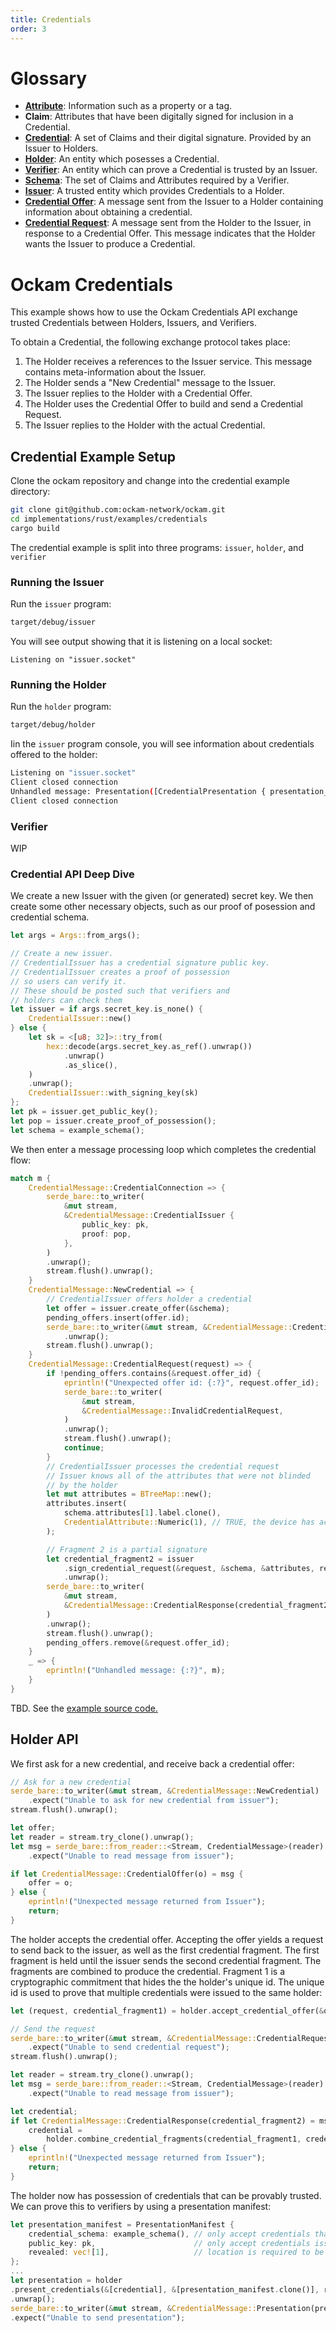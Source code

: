 ```yaml
---
title: Credentials
order: 3
---
```


# Glossary

- **[Attribute](https://docs.rs/ockam/0.3.0/ockam/enum.CredentialAttribute.html)**: Information such as a property or a tag.
- **Claim**: Attributes that have been digitally signed for inclusion in a Credential.
- **[Credential](https://docs.rs/ockam/0.3.0/ockam/struct.Credential.html)**: A set of Claims and their digital signature. Provided by an Issuer to Holders.
- **[Holder](https://docs.rs/ockam/0.3.0/ockam/struct.CredentialHolder.html)**: An entity which posesses a Credential.
- **[Verifier](https://docs.rs/ockam/0.3.0/ockam/struct.CredentialVerifier.htmll)**: An entity which can prove a Credential is trusted by an Issuer.
- **[Schema](https://docs.rs/ockam/0.3.0/ockam/struct.CredentialSchema.html)**: The set of Claims and Attributes required by a Verifier.
- **[Issuer](https://docs.rs/ockam/0.3.0/ockam/struct.CredentialIssuer.html)**: A trusted entity which provides Credentials to a Holder.
- **[Credential Offer](https://docs.rs/ockam/0.3.0/ockam/struct.CredentialOffer.html)**: A message sent from the Issuer to a Holder containing information about obtaining a credential.
- **[Credential Request](https://docs.rs/ockam/0.3.0/ockam/struct.CredentialRequest.html)**: A message sent from the Holder to the Issuer, in response to a Credential Offer. This message indicates that the Holder wants the Issuer to produce a Credential.

# Ockam Credentials

This example shows how to use the Ockam Credentials API exchange trusted Credentials between Holders, Issuers, and Verifiers.

To obtain a Credential, the following exchange protocol takes place:

1. The Holder receives a references to the Issuer service. This message contains meta-information about the Issuer.
2. The Holder sends a "New Credential" message to the Issuer.
3. The Issuer replies to the Holder with a Credential Offer.
4. The Holder uses the Credential Offer to build and send a Credential Request.
5. The Issuer replies to the Holder with the actual Credential.

## Credential Example Setup

Clone the ockam repository and change into the credential example directory:

```bash
git clone git@github.com:ockam-network/ockam.git
cd implementations/rust/examples/credentials
cargo build
```

The credential example is split into three programs: `issuer`, `holder`, and `verifier`

### Running the Issuer

Run the `issuer` program:

```bash
target/debug/issuer
```

You will see output showing that it is listening on a local socket:

```
Listening on "issuer.socket"
```

### Running the Holder

Run the `holder` program:

```bash
target/debug/holder
```

Iin the `issuer` program console, you will see information about credentials offered to the holder:

```bash
Listening on "issuer.socket"
Client closed connection
Unhandled message: Presentation([CredentialPresentation { presentation_id: [75, 220, 177, 200, 151, 101, 200, 31, 39, 5, 98, 33, 139, 18, 240, 146, 247, 65, 178, 102, 36, 188, 129, 255, 241, 249, 245, 230, 109, 179, 171, 122], revealed_attributes: [Numeric(1)], proof: PoKOfSignatureProof { a_prime: G1 { x: Fq(0x14d63fc0ea59c2339d16e0badc05b5c57188e967c00ad07566b02d30a4d0b4ea989697d14ccb9d7b1ec9ba5d2bfc6cdb), y: Fq(0x10ec3a7fe5433f13654c31dd962e86c73dfc8f82f8fbeae38d15293641623bdc5484f210e48032cfb106a97766671128), z: Fq(0x000000000000000000000000000000000000000000000000000000000000000000000000000000000000000000000001) }, a_bar: G1 { x: Fq(0x10f295c8092ad84a38d382dacf73415806d952e1a763f95c9424f930d66fa4d6cc70d7873f18a80251fe390e8af12651), y: Fq(0x12aba09fd510325f762e396a95f5fde275aa520dff918098758620f0ec5c1222a8fa5636c79d16d2f24fca58d0399746), z: Fq(0x000000000000000000000000000000000000000000000000000000000000000000000000000000000000000000000001) }, d: G1 { x: Fq(0x065a760b1ad2ca6543576eb1b7ff3bb2e4e24a66802ddd3d0ba21b5315a7d351967c6df17c7d028dcc64c9a16b08edaa), y: Fq(0x0c218064762dddfb2b2efaeca8e82c3b92410ce241f7dcab174e1c1f4dcb25c00d0806735afbf297da48700b4553480b), z: Fq(0x000000000000000000000000000000000000000000000000000000000000000000000000000000000000000000000001) }, proof_vc_1: ProofG1 { commitment: G1 { x: Fq(0x16e14ea5826bcac7f08e77097fb3a4b12d4a0e0f20c01e885d596174a45f5ce0bbb338feab680119485bb5f66bf482de), y: Fq(0x0e31586065ab874020028d7f57a7710b66db88d2d9fe7d6773f5e8ce481145166d3fe1d8c760fa8ba15e013ebf5cf3b6), z: Fq(0x000000000000000000000000000000000000000000000000000000000000000000000000000000000000000000000001) }, responses: [Fr(0x2b2639f4618587502c075fdcdcf6bb87dac2785a3952e422aab22d7045f697b8), Fr(0x30e70b996f3146e7809b534c21c46e9e8fd6c8bd9cc1ca0c3603669a59826d7e)] }, proof_vc_2: ProofG1 { commitment: G1 { x: Fq(0x08f9f6dcc3d9b001b28615df81b6cb95da016b9cfc28a581c3058656370bca394da1a3e669a982d63c0892938ad01e80), y: Fq(0x09836567a4c07104e85d21439b87423eded60e8ee8c675541f8fd94f3991507904bf2ec11864e08d3b43d90ec9640aff), z: Fq(0x000000000000000000000000000000000000000000000000000000000000000000000000000000000000000000000001) }, responses: [Fr(0x13d9162a4b0e0c39e10d3063d1775791b82e0d84322937f99d8e48a7126fa5c9), Fr(0x234fba6cb6a99cf62ec71434bdc5cdfe167158c9fce211f7fb867888a4d31d43), Fr(0x1509ba5c07834e3febd69c12b3e31f464e5f99fe88d8c4f763915be6e065a401)] } } }])
Client closed connection
```

### Verifier

WIP

### Credential API Deep Dive

We create a new Issuer with the given (or generated) secret key. We then create some other necessary objects,
such as our proof of posession and credential schema.

```rust
let args = Args::from_args();

// Create a new issuer.
// CredentialIssuer has a credential signature public key.
// CredentialIssuer creates a proof of possession
// so users can verify it.
// These should be posted such that verifiers and
// holders can check them
let issuer = if args.secret_key.is_none() {
    CredentialIssuer::new()
} else {
    let sk = <[u8; 32]>::try_from(
        hex::decode(args.secret_key.as_ref().unwrap())
            .unwrap()
            .as_slice(),
    )
    .unwrap();
    CredentialIssuer::with_signing_key(sk)
};
let pk = issuer.get_public_key();
let pop = issuer.create_proof_of_possession();
let schema = example_schema();
```

We then enter a message processing loop which completes the credential flow:

```rust
match m {
    CredentialMessage::CredentialConnection => {
        serde_bare::to_writer(
            &mut stream,
            &CredentialMessage::CredentialIssuer {
                public_key: pk,
                proof: pop,
            },
        )
        .unwrap();
        stream.flush().unwrap();
    }
    CredentialMessage::NewCredential => {
        // CredentialIssuer offers holder a credential
        let offer = issuer.create_offer(&schema);
        pending_offers.insert(offer.id);
        serde_bare::to_writer(&mut stream, &CredentialMessage::CredentialOffer(offer))
            .unwrap();
        stream.flush().unwrap();
    }
    CredentialMessage::CredentialRequest(request) => {
        if !pending_offers.contains(&request.offer_id) {
            eprintln!("Unexpected offer id: {:?}", request.offer_id);
            serde_bare::to_writer(
                &mut stream,
                &CredentialMessage::InvalidCredentialRequest,
            )
            .unwrap();
            stream.flush().unwrap();
            continue;
        }
        // CredentialIssuer processes the credential request
        // Issuer knows all of the attributes that were not blinded
        // by the holder
        let mut attributes = BTreeMap::new();
        attributes.insert(
            schema.attributes[1].label.clone(),
            CredentialAttribute::Numeric(1), // TRUE, the device has access
        );

        // Fragment 2 is a partial signature
        let credential_fragment2 = issuer
            .sign_credential_request(&request, &schema, &attributes, request.offer_id)
            .unwrap();
        serde_bare::to_writer(
            &mut stream,
            &CredentialMessage::CredentialResponse(credential_fragment2),
        )
        .unwrap();
        stream.flush().unwrap();
        pending_offers.remove(&request.offer_id);
    }
    _ => {
        eprintln!("Unhandled message: {:?}", m);
    }
}
```

TBD. See the [example source code.](https://github.com/ockam-network/ockam/tree/develop/implementations/rust/examples/credentials/src)

## Holder API

We first ask for a new credential, and receive back a credential offer:

```rust
// Ask for a new credential
serde_bare::to_writer(&mut stream, &CredentialMessage::NewCredential)
    .expect("Unable to ask for new credential from issuer");
stream.flush().unwrap();

let offer;
let reader = stream.try_clone().unwrap();
let msg = serde_bare::from_reader::<Stream, CredentialMessage>(reader)
    .expect("Unable to read message from issuer");

if let CredentialMessage::CredentialOffer(o) = msg {
    offer = o;
} else {
    eprintln!("Unexpected message returned from Issuer");
    return;
}
```

The holder accepts the credential offer. Accepting the offer yields a request to send back to
the issuer, as well as the first credential fragment. The first fragment is held until the issuer sends
the second credential fragment. The fragments are combined to produce the credential. Fragment 1 is a cryptographic commitment that hides the
the holder's unique id. The unique id is used to prove that multiple credentials were issued to the same holder:

```rust
let (request, credential_fragment1) = holder.accept_credential_offer(&offer, pk).unwrap();

// Send the request
serde_bare::to_writer(&mut stream, &CredentialMessage::CredentialRequest(request))
    .expect("Unable to send credential request");
stream.flush().unwrap();

let reader = stream.try_clone().unwrap();
let msg = serde_bare::from_reader::<Stream, CredentialMessage>(reader)
    .expect("Unable to read message from issuer");

let credential;
if let CredentialMessage::CredentialResponse(credential_fragment2) = msg {
    credential =
        holder.combine_credential_fragments(credential_fragment1, credential_fragment2);
} else {
    eprintln!("Unexpected message returned from Issuer");
    return;
}
```

The holder now has possession of credentials that can be provably trusted. We can
prove this to verifiers by using a presentation manifest:

```rust
let presentation_manifest = PresentationManifest {
    credential_schema: example_schema(), // only accept credentials that match this schema
    public_key: pk,                      // only accept credentials issued by this authority
    revealed: vec![1],                   // location is required to be revealed
};
...
let presentation = holder
.present_credentials(&[credential], &[presentation_manifest.clone()], request_id)
.unwrap();
serde_bare::to_writer(&mut stream, &CredentialMessage::Presentation(presentation))
.expect("Unable to send presentation");

```
